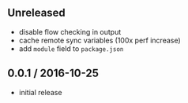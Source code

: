 Unreleased
----------
- disable flow checking in output
- cache remote sync variables (100x perf increase)
- add `module` field to `package.json`

0.0.1 / 2016-10-25
------------------
- initial release
